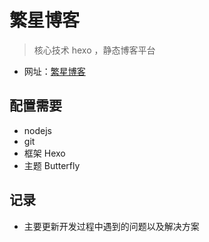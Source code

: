 # 繁星博客
> 核心技术 hexo ，静态博客平台
- 网址：[繁星博客](https://fx520.github.io/fxblog/)

## 配置需要
- nodejs
- git 
- 框架 Hexo
- 主题 Butterfly

## 记录
- 主要更新开发过程中遇到的问题以及解决方案
